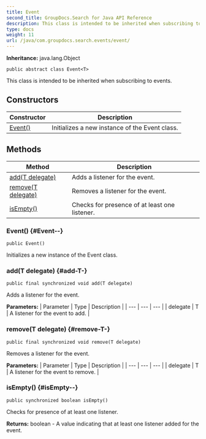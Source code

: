 ```yaml
---
title: Event
second_title: GroupDocs.Search for Java API Reference
description: This class is intended to be inherited when subscribing to events.
type: docs
weight: 11
url: /java/com.groupdocs.search.events/event/
---
```

**Inheritance:**
java.lang.Object
```
public abstract class Event<T>
```

This class is intended to be inherited when subscribing to events.
## Constructors

| Constructor | Description |
| --- | --- |
| [Event()](#Event--) | Initializes a new instance of the  Event  class. |
## Methods

| Method | Description |
| --- | --- |
| [add(T delegate)](#add-T-) | Adds a listener for the event. |
| [remove(T delegate)](#remove-T-) | Removes a listener for the event. |
| [isEmpty()](#isEmpty--) | Checks for presence of at least one listener. |
### Event() {#Event--}
```
public Event()
```


Initializes a new instance of the  Event  class.

### add(T delegate) {#add-T-}
```
public final synchronized void add(T delegate)
```


Adds a listener for the event.

**Parameters:**
| Parameter | Type | Description |
| --- | --- | --- |
| delegate | T | A listener for the event to add. |

### remove(T delegate) {#remove-T-}
```
public final synchronized void remove(T delegate)
```


Removes a listener for the event.

**Parameters:**
| Parameter | Type | Description |
| --- | --- | --- |
| delegate | T | A listener for the event to remove. |

### isEmpty() {#isEmpty--}
```
public synchronized boolean isEmpty()
```


Checks for presence of at least one listener.

**Returns:**
boolean - A value indicating that at least one listener added for the event.
